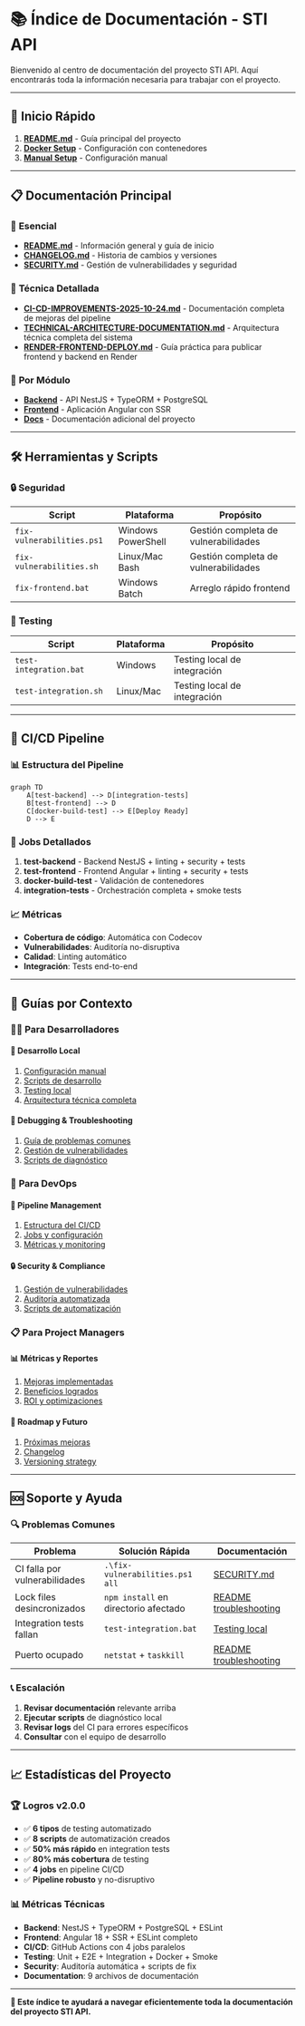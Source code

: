 # 📚 Índice de Documentación - STI API

Bienvenido al centro de documentación del proyecto STI API. Aquí encontrarás toda la información necesaria para trabajar con el proyecto.

---

## 🚀 Inicio Rápido

1. **[README.md](README.md)** - Guía principal del proyecto
2. **[Docker Setup](README.md#-puesta-en-marcha-rápida-con-docker)** - Configuración con contenedores
3. **[Manual Setup](README.md#️-configuración-manual)** - Configuración manual

---

## 📋 Documentación Principal

### 🎯 **Esencial**
- **[README.md](README.md)** - Información general y guía de inicio
- **[CHANGELOG.md](CHANGELOG.md)** - Historia de cambios y versiones
- **[SECURITY.md](SECURITY.md)** - Gestión de vulnerabilidades y seguridad

### 🔧 **Técnica Detallada**
- **[CI-CD-IMPROVEMENTS-2025-10-24.md](CI-CD-IMPROVEMENTS-2025-10-24.md)** - Documentación completa de mejoras del pipeline
- **[TECHNICAL-ARCHITECTURE-DOCUMENTATION.md](TECHNICAL-ARCHITECTURE-DOCUMENTATION.md)** - Arquitectura técnica completa del sistema
- **[RENDER-FRONTEND-DEPLOY.md](deployment/RENDER-FRONTEND-DEPLOY.md)** - Guía práctica para publicar frontend y backend en Render

### 📁 **Por Módulo**
- **[Backend](backend/README.md)** - API NestJS + TypeORM + PostgreSQL
- **[Frontend](frontend/README.md)** - Aplicación Angular con SSR
- **[Docs](docs/)** - Documentación adicional del proyecto

---

## 🛠️ Herramientas y Scripts

### 🔒 **Seguridad**
| Script | Plataforma | Propósito |
|--------|------------|-----------|
| `fix-vulnerabilities.ps1` | Windows PowerShell | Gestión completa de vulnerabilidades |
| `fix-vulnerabilities.sh` | Linux/Mac Bash | Gestión completa de vulnerabilidades |
| `fix-frontend.bat` | Windows Batch | Arreglo rápido frontend |

### 🧪 **Testing**
| Script | Plataforma | Propósito |
|--------|------------|-----------|
| `test-integration.bat` | Windows | Testing local de integración |
| `test-integration.sh` | Linux/Mac | Testing local de integración |

---

## 🔄 CI/CD Pipeline

### 📊 **Estructura del Pipeline**
```mermaid
graph TD
    A[test-backend] --> D[integration-tests]
    B[test-frontend] --> D  
    C[docker-build-test] --> E[Deploy Ready]
    D --> E
```

### 📝 **Jobs Detallados**
1. **test-backend** - Backend NestJS + linting + security + tests
2. **test-frontend** - Frontend Angular + linting + security + tests  
3. **docker-build-test** - Validación de contenedores
4. **integration-tests** - Orchestración completa + smoke tests

### 📈 **Métricas**
- **Cobertura de código**: Automática con Codecov
- **Vulnerabilidades**: Auditoría no-disruptiva
- **Calidad**: Linting automático
- **Integración**: Tests end-to-end

---

## 🎯 Guías por Contexto

### 👨‍💻 **Para Desarrolladores**

#### 🔧 **Desarrollo Local**
1. [Configuración manual](README.md#️-configuración-manual)
2. [Scripts de desarrollo](README.md#-referencia-rápida-de-comandos)
3. [Testing local](README.md#-scripts-de-automatización)
4. [Arquitectura técnica completa](TECHNICAL-ARCHITECTURE-DOCUMENTATION.md)

#### 🐛 **Debugging & Troubleshooting**
1. [Guía de problemas comunes](README.md#-troubleshooting)
2. [Gestión de vulnerabilidades](SECURITY.md)
3. [Scripts de diagnóstico](CI-CD-IMPROVEMENTS-2025-10-24.md#-archivos-creadosmodificados)

### 🔧 **Para DevOps**

#### 🚀 **Pipeline Management**
1. [Estructura del CI/CD](CI-CD-IMPROVEMENTS-2025-10-24.md#-nuevo-flujo-del-ci-pipeline)
2. [Jobs y configuración](CI-CD-IMPROVEMENTS-2025-10-24.md#️-principales-mejoras-implementadas)
3. [Métricas y monitoring](CI-CD-IMPROVEMENTS-2025-10-24.md#-beneficios-logrados)

#### 🔒 **Security & Compliance**
1. [Gestión de vulnerabilidades](SECURITY.md)
2. [Auditoría automatizada](CI-CD-IMPROVEMENTS-2025-10-24.md#-gestión-de-vulnerabilidades-de-seguridad)
3. [Scripts de automatización](SECURITY.md#️-herramientas-añadidas)

### 📋 **Para Project Managers**

#### 📊 **Métricas y Reportes**
1. [Mejoras implementadas](CI-CD-IMPROVEMENTS-2025-10-24.md#-resumen-ejecutivo)
2. [Beneficios logrados](CI-CD-IMPROVEMENTS-2025-10-24.md#-beneficios-logrados)
3. [ROI y optimizaciones](CI-CD-IMPROVEMENTS-2025-10-24.md#-métricas-de-mejora)

#### 🔮 **Roadmap y Futuro**
1. [Próximas mejoras](CI-CD-IMPROVEMENTS-2025-10-24.md#-próximas-mejoras-sugeridas)
2. [Changelog](CHANGELOG.md#-roadmap)
3. [Versioning strategy](CHANGELOG.md)

---

## 🆘 Soporte y Ayuda

### 🔍 **Problemas Comunes**

| Problema | Solución Rápida | Documentación |
|----------|-----------------|---------------|
| CI falla por vulnerabilidades | `.\fix-vulnerabilities.ps1 all` | [SECURITY.md](SECURITY.md) |
| Lock files desincronizados | `npm install` en directorio afectado | [README troubleshooting](README.md#-troubleshooting) |
| Integration tests fallan | `test-integration.bat` | [Testing local](README.md#-scripts-de-automatización) |
| Puerto ocupado | `netstat` + `taskkill` | [README troubleshooting](README.md#-troubleshooting) |

### 📞 **Escalación**
1. **Revisar documentación** relevante arriba
2. **Ejecutar scripts** de diagnóstico local
3. **Revisar logs** del CI para errores específicos
4. **Consultar** con el equipo de desarrollo

---

## 📈 Estadísticas del Proyecto

### 🏆 **Logros v2.0.0**
- ✅ **6 tipos** de testing automatizado
- ✅ **8 scripts** de automatización creados
- ✅ **50% más rápido** en integration tests
- ✅ **80% más cobertura** de testing
- ✅ **4 jobs** en pipeline CI/CD
- ✅ **Pipeline robusto** y no-disruptivo

### 📊 **Métricas Técnicas**
- **Backend**: NestJS + TypeORM + PostgreSQL + ESLint
- **Frontend**: Angular 18 + SSR + ESLint completo
- **CI/CD**: GitHub Actions con 4 jobs paralelos
- **Testing**: Unit + E2E + Integration + Docker + Smoke
- **Security**: Auditoría automática + scripts de fix
- **Documentation**: 9 archivos de documentación

---

**🎯 Este índice te ayudará a navegar eficientemente toda la documentación del proyecto STI API.**